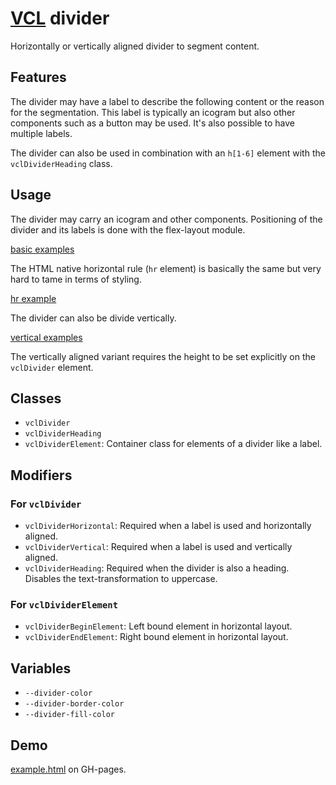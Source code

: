 # [VCL](https://github.com/vcl/doc) divider

Horizontally or vertically aligned divider to segment content.

## Features

The divider may have a label to describe the following
content or the reason for the segmentation.
This label is typically an icogram but also other components such as 
a button may be used. It's also possible to have multiple labels.

The divider can also be used in combination with an `h[1-6]` element
with the `vclDividerHeading` class.

## Usage

The divider may carry an icogram and other components. Positioning of the
divider and its labels is done with the flex-layout module.

[basic examples](/demo/example-basic.html)

The HTML native horizontal rule (`hr` element) is basically the same 
but very hard to tame in terms of styling. 

[hr example](/demo/example-hr.html)

The divider can also be divide vertically.

[vertical examples](/demo/example-vertical.html)

The vertically aligned variant requires the height to be set explicitly on the
`vclDivider` element.

## Classes

- `vclDivider`
- `vclDividerHeading`
- `vclDividerElement`: Container class for elements of a divider like a
label.

## Modifiers

### For `vclDivider`

- `vclDividerHorizontal`: Required when a label is used and horizontally
  aligned.
- `vclDividerVertical`: Required when a label is used and vertically
  aligned.
- `vclDividerHeading`: Required when the divider is also a heading.
Disables the text-transformation to uppercase.

### For `vclDividerElement`

 - `vclDividerBeginElement`: Left bound element in horizontal layout.
 - `vclDividerEndElement`: Right bound element in horizontal layout.

## Variables

- `--divider-color`
- `--divider-border-color`
- `--divider-fill-color`

## Demo

[example.html](/demo/example.html) on GH-pages.
